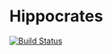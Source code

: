 # Hippocrates

[![Build Status](https://travis-ci.org/acamino/hippocrates.svg?branch=master)](https://travis-ci.org/acamino/hippocrates)
